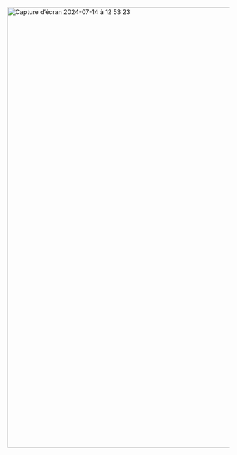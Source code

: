 <img width="996" alt="Capture d’écran 2024-07-14 à 12 53 23" src="https://github.com/user-attachments/assets/1507a928-6671-421e-a169-081c1aa736ef">

